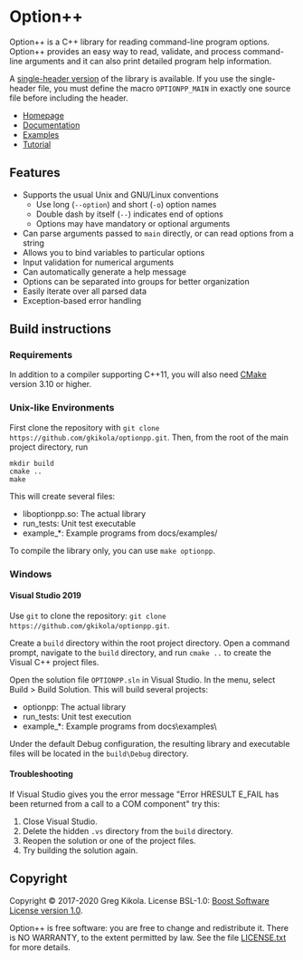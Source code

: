 # Option++

Option++ is a C++ library for reading command-line program
options. Option++ provides an easy way to read, validate, and process
command-line arguments and it can also print detailed program help
information.

A [single-header version](single_header/optionpp/optionpp.hpp) of the
library is available. If you use the single-header file, you must
define the macro `OPTIONPP_MAIN` in exactly one source file before
including the header.

- [Homepage](https://www.gregkikola.com/projects/optionpp/)
- [Documentation](https://www.gregkikola.com/projects/optionpp/docs/)
- [Examples](https://www.gregkikola.com/projects/optionpp/docs/example_programs.html)
- [Tutorial](https://www.gregkikola.com/projects/optionpp/docs/start.html)


## Features

- Supports the usual Unix and GNU/Linux conventions
  - Use long (`--option`) and short (`-o`) option names
  - Double dash by itself (`--`) indicates end of options
  - Options may have mandatory or optional arguments
- Can parse arguments passed to `main` directly, or can read options
  from a string
- Allows you to bind variables to particular options
- Input validation for numerical arguments
- Can automatically generate a help message
- Options can be separated into groups for better organization
- Easily iterate over all parsed data
- Exception-based error handling


## Build instructions

### Requirements

In addition to a compiler supporting C++11, you will also need
[CMake](https://cmake.org/) version 3.10 or higher.


### Unix-like Environments

First clone the repository with `git clone
https://github.com/gkikola/optionpp.git`. Then, from the root of the
main project directory, run

```
mkdir build
cmake ..
make
```

This will create several files:

- liboptionpp.so: The actual library
- run_tests: Unit test executable
- example_*: Example programs from docs/examples/

To compile the library only, you can use `make optionpp`.


### Windows

#### Visual Studio 2019

Use `git` to clone the repository:
`git clone https://github.com/gkikola/optionpp.git`.

Create a `build` directory within the root project directory. Open a
command prompt, navigate to the `build` directory, and run `cmake ..`
to create the Visual C++ project files.

Open the solution file `OPTIONPP.sln` in Visual Studio. In the menu,
select Build > Build Solution. This will build several projects:

- optionpp: The actual library
- run_tests: Unit test execution
- example_*: Example programs from docs\examples\

Under the default Debug configuration, the resulting library and
executable files will be located in the `build\Debug` directory.

#### Troubleshooting

If Visual Studio gives you the error message "Error HRESULT E_FAIL has
been returned from a call to a COM component" try this:
1. Close Visual Studio.
2. Delete the hidden `.vs` directory from the `build` directory.
3. Reopen the solution or one of the project files.
4. Try building the solution again.


## Copyright

Copyright &copy; 2017-2020 Greg Kikola. License BSL-1.0: [Boost
Software License version 1.0](https://www.boost.org/LICENSE_1_0.txt).

Option++ is free software: you are free to change and redistribute it.
There is NO WARRANTY, to the extent permitted by law. See the file
[LICENSE.txt](LICENSE.txt) for more details.
